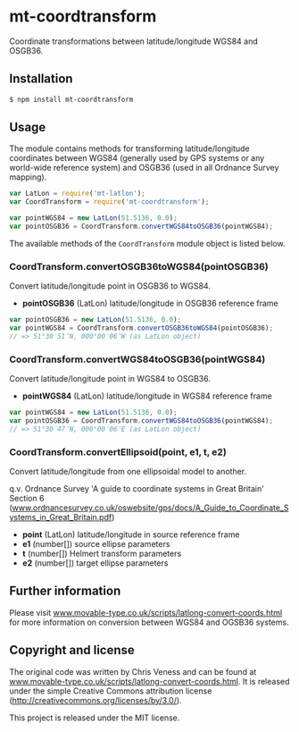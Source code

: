 mt-coordtransform
=================

Coordinate transformations between latitude/longitude WGS84 and OSGB36.


Installation
------------

```sh
$ npm install mt-coordtransform
```


Usage
-----

The module contains methods for transforming latitude/longitude coordinates between WGS84 (generally used by GPS systems or any world-wide reference system) and OSGB36 (used in all Ordnance Survey mapping). 

```js
var LatLon = require('mt-latlon');
var CoordTransform = require('mt-coordtransform');

var pointWGS84 = new LatLon(51.5136, 0.0);
var pointOSGB36 = CoordTransform.convertWGS84toOSGB36(pointWGS84);
```

The available methods of the `CoordTransform` module object is listed below.



### CoordTransform.convertOSGB36toWGS84(pointOSGB36)

Convert latitude/longitude point in OSGB36 to WGS84.

- __pointOSGB36__ (LatLon) latitude/longitude in OSGB36 reference frame

```js
var pointOSGB36 = new LatLon(51.5136, 0.0);
var pointWGS84 = CoordTransform.convertOSGB36toWGS84(pointOSGB36);
// => 51°30′51″N, 000°00′06″W (as LatLon object)
```


### CoordTransform.convertWGS84toOSGB36(pointWGS84)

Convert latitude/longitude point in WGS84 to OSGB36.

- __pointWGS84__ (LatLon) latitude/longitude in WGS84 reference frame

```js
var pointWGS84 = new LatLon(51.5136, 0.0);
var pointOSGB36 = CoordTransform.convertWGS84toOSGB36(pointWGS84);
// => 51°30′47″N, 000°00′06″E (as LatLon object)
```


### CoordTransform.convertEllipsoid(point, e1, t, e2)

Convert latitude/longitude from one ellipsoidal model to another.


q.v. Ordnance Survey 'A guide to coordinate systems in Great Britain' Section 6
(www.ordnancesurvey.co.uk/oswebsite/gps/docs/A_Guide_to_Coordinate_Systems_in_Great_Britain.pdf)

- __point__ (LatLon) latitude/longitude in source reference frame
- __e1__ (number[]) source ellipse parameters
- __t__ (number[]) Helmert transform parameters
- __e2__ (number[]) target ellipse parameters




Further information
-------------------

Please visit www.movable-type.co.uk/scripts/latlong-convert-coords.html for more information on conversion between WGS84 and OGSB36 systems.


Copyright and license
---------------------

The original code was written by Chris Veness and can be found at
www.movable-type.co.uk/scripts/latlong-convert-coords.html. It is released under the
simple Creative Commons attribution license
(http://creativecommons.org/licenses/by/3.0/).

This project is released under the MIT license.